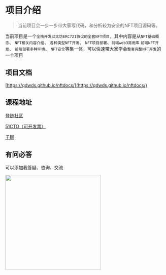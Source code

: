 # 项目介绍
> 当前项目会一步一步带大家写代码，和分析较为安全的NFT项目源码等。

当前项目是一个`全栈开发以太坊ERC721协议的全套NFT项目`，其中内容是从`NFT基础概念`、 `NFT相关内容介绍`、 `各种类型NFT开发`、 `NFT项目部署`、`前端web3常用库` `前端NFT开发`、 `前端部署多种环境`、 `NFT安全`等集一体，可以快速带大家学会`整套完整NFT开发`的一个项目


## 项目文档
[https://qdwds.github.io/nftdocs/](https://qdwds.github.io/nftdocs/)


## 课程地址
[登链社区](https://learnblockchain.cn/course/31)

[51CTO（可开发票）](https://edu.51cto.com/course/33566.html)

[千聊](https://m.qlchat.com/api/gos?target=%2Fwechat%2Fpage%2Fchannel-intro%3FchannelId%3D2000019546152808%26ch_r%3DshareR1%26shareKey%3D32092306e23644dc8f74d65ceaf42031free%26sourceNo%3Dlink&pre=%2Fwechat%2Fpage%2Flive%2F2000019546239707%3FisBackFromShare%3DY%26wcl%3Dmiddlepage)

## 有问必答
可以添加我答疑、咨询、交流

<image src="https://qdwds.github.io/nftdocs/img/my.jpg" style="width:300px"></image>